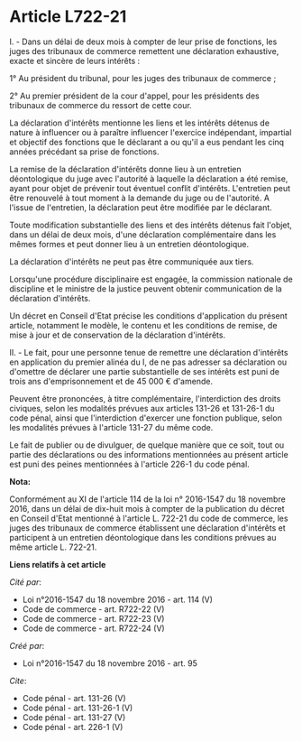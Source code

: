 # Article L722-21

I. - Dans un délai de deux mois à compter de leur prise de fonctions, les juges des tribunaux de commerce remettent une
déclaration exhaustive, exacte et sincère de leurs intérêts : 

1° Au président du tribunal, pour les juges des tribunaux de commerce ; 

2° Au premier président de la cour d'appel, pour les présidents des tribunaux de commerce du ressort de cette cour. 

La déclaration d'intérêts mentionne les liens et les intérêts détenus de nature à influencer ou à paraître influencer
l'exercice indépendant, impartial et objectif des fonctions que le déclarant a ou qu'il a eus pendant les cinq années
précédant sa prise de fonctions. 

La remise de la déclaration d'intérêts donne lieu à un entretien déontologique du juge avec l'autorité à laquelle la
déclaration a été remise, ayant pour objet de prévenir tout éventuel conflit d'intérêts. L'entretien peut être renouvelé à
tout moment à la demande du juge ou de l'autorité. A l'issue de l'entretien, la déclaration peut être modifiée par le
déclarant. 

Toute modification substantielle des liens et des intérêts détenus fait l'objet, dans un délai de deux mois, d'une
déclaration complémentaire dans les mêmes formes et peut donner lieu à un entretien déontologique. 

La déclaration d'intérêts ne peut pas être communiquée aux tiers. 

Lorsqu'une procédure disciplinaire est engagée, la commission nationale de discipline et le ministre de la justice peuvent
obtenir communication de la déclaration d'intérêts. 

Un décret en Conseil d'Etat précise les conditions d'application du présent article, notamment le modèle, le contenu et les
conditions de remise, de mise à jour et de conservation de la déclaration d'intérêts. 

II. - Le fait, pour une personne tenue de remettre une déclaration d'intérêts en application du premier alinéa du I, de ne
pas adresser sa déclaration ou d'omettre de déclarer une partie substantielle de ses intérêts est puni de trois ans
d'emprisonnement et de 45 000 € d'amende. 

Peuvent être prononcées, à titre complémentaire, l'interdiction des droits civiques, selon les modalités prévues aux articles
131-26 et 131-26-1 du code pénal, ainsi que l'interdiction d'exercer une fonction publique, selon les modalités prévues à
l'article 131-27 du même code. 

Le fait de publier ou de divulguer, de quelque manière que ce soit, tout ou partie des déclarations ou des informations
mentionnées au présent article est puni des peines mentionnées à l'article 226-1 du code pénal.

**Nota:**

Conformément au XI de l'article 114 de la loi n° 2016-1547 du 18 novembre 2016, dans un délai de dix-huit mois à compter de
la publication du décret en Conseil d'Etat mentionné à l'article L. 722-21 du code de commerce, les juges des tribunaux de
commerce établissent une déclaration d'intérêts et participent à un entretien déontologique dans les conditions prévues au
même article L. 722-21.

**Liens relatifs à cet article**

_Cité par_:

  - Loi n°2016-1547 du 18 novembre 2016 - art. 114 (V)
  - Code de commerce - art. R722-22 (V)
  - Code de commerce - art. R722-23 (V)
  - Code de commerce - art. R722-24 (V)

_Créé par_:

  - Loi n°2016-1547 du 18 novembre 2016 - art. 95

_Cite_:

  - Code pénal - art. 131-26 (V)
  - Code pénal - art. 131-26-1 (V)
  - Code pénal - art. 131-27 (V)
  - Code pénal - art. 226-1 (V)
